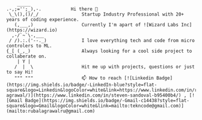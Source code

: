         _____
    .-,;='';_),-.           Hi there 👋
     \_\(),()/_/                Startup Industry Professional with 20+ years of coding experience.
       (,___,)                  Currently I'm apart of ![Wizard Labs Inc](https://wizard.io)
      ,-/`~`\-,___
     / /).:.('--._)             I love everything tech and code from micro controlers to ML.
    {_[ (_,_)                   Always looking for a cool side project to collaberate on.
        | Y |
       /  |  \                  Hit me up with projects, questions or just to say Hi!
       """ """                  📫 How to reach [![Linkedin Badge](https://img.shields.io/badge/-LinkedIn-blue?style=flat-square&logo=Linkedin&logoColor=white&link=https://www.linkedin.com/in/rubal-agrawal/)](https://www.linkedin.com/in/steven-sandoval-b95400b4/) , [![Gmail Badge](https://img.shields.io/badge/-Gmail-c14438?style=flat-square&logo=Gmail&logoColor=white&link=mailto:tekncode@gmail.com)](mailto:rubalagrawalru@gmail.com)
